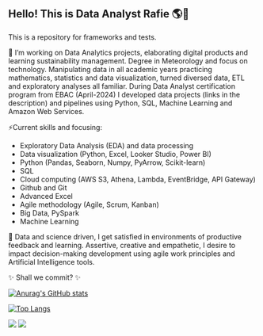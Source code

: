 ## Hello! This is Data Analyst Rafie 🌎🤍
This is a repository for frameworks and tests.

🌱 I’m working on Data Analytics projects, elaborating digital products and learning sustainability management.
Degree in Meteorology and focus on technology. Manipulating data in all academic years practicing mathematics, statistics and data visualization, turned diversed data, ETL and exploratory analyses all familiar.
During Data Analyst certification program from EBAC (April-2024) I developed data projects (links in the description) and pipelines using Python, SQL, Machine Learning and Amazon Web Services.

⚡Current skills and focusing:
- Exploratory Data Analysis (EDA) and data processing
- Data visualization (Python, Excel, Looker Studio, Power BI)
- Python (Pandas, Seaborn, Numpy, PyArrow, Scikit-learn)
- SQL
- Cloud computing (AWS S3, Athena, Lambda, EventBridge, API Gateway)
- Github and Git
- Advanced Excel
- Agile methodology (Agile, Scrum, Kanban)
- Big Data, PySpark
- Machine Learning

🔭 Data and science driven, I get satisfied in environments of productive feedback and learning. Assertive, creative and empathetic, I desire to impact decision-making development using agile work principles and Artificial Intelligence tools.

✨ Shall we commit? ✨

[![Anurag's GitHub stats](https://github-readme-stats.vercel.app/api?username=rafie-b)](https://github.com/anuraghazra/github-readme-stats)

[![Top Langs](https://github-readme-stats.vercel.app/api/top-langs/?username=rafie-b&layout=compact)](https://github.com/anuraghazra/github-readme-stats)

[<img src='https://img.shields.io/badge/LinkedIn-0077B5?style=for-the-badge&logo=linkedin&logoColor=white'>](https://www.linkedin.com/in/barbosa89/)
[<img src='https://img.shields.io/badge/Kaggle-035a7d?style=for-the-badge&logo=kaggle&logoColor=white'>](https://www.kaggle.com/rafieb/)

<!--

**rafie-b/rafie-b** is a ✨ _special_ ✨ repository because its `README.md` (this file) appears on your GitHub profile.

Here are some ideas to get you started:

- 👯 I’m looking to collaborate on ...
- 🤔 I’m looking for help with ...
- 💬 Ask me about ...
- 📫 How to reach me: ...
- 😄 Pronouns: ...
- ⚡ Fun fact: ...
-->
